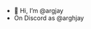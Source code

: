 - 👋 Hi, I’m @argjay
- On Discord as @arghjay

<!---
arghjay/arghjay is a ✨ special ✨ repository because its `README.md` (this file) appears on your GitHub profile.
You can click the Preview link to take a look at your changes.
--->
